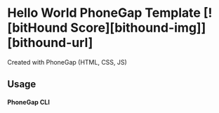 # Hello World PhoneGap Template [![bitHound Score][bithound-img]][bithound-url]

Created with PhoneGap (HTML, CSS, JS)

## Usage

#### PhoneGap CLI
